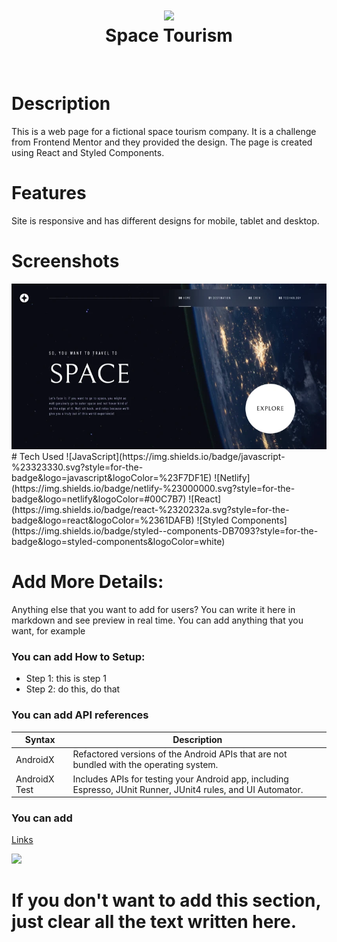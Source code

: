<div align="center">
      <h1> <img src="https://segelov-space-tourism.netlify.app/static/media/logo.565f7f2c0534403f11b71994f4311210.svg" width="80px"><br/>Space Tourism</h1>
     </div>
<p align="center"> <a href="https://segelov-space-tourism.netlify.app/" target="_blank"><img alt="" src="https://img.shields.io/badge/Website-EA4C89?style=normal&logo=dribbble&logoColor=white" style="vertical-align:center" /></a> <a href="https://www.linkedin.com/in/elin-s-683a867a/}" target="_blank"><img alt="" src="https://img.shields.io/badge/LinkedIn-0077B5?style=normal&logo=linkedin&logoColor=white" style="vertical-align:center" /></a> </p>

# Description

This is a web page for a fictional space tourism company. It is a challenge from Frontend Mentor and they provided the design. The page is created using React and Styled Components.

# Features

Site is responsive and has different designs for mobile, tablet and desktop.

# Screenshots

 <img src="/code/src/assets/images/thumbnail.webp">
# Tech Used
 ![JavaScript](https://img.shields.io/badge/javascript-%23323330.svg?style=for-the-badge&logo=javascript&logoColor=%23F7DF1E) ![Netlify](https://img.shields.io/badge/netlify-%23000000.svg?style=for-the-badge&logo=netlify&logoColor=#00C7B7) ![React](https://img.shields.io/badge/react-%2320232a.svg?style=for-the-badge&logo=react&logoColor=%2361DAFB) ![Styled Components](https://img.shields.io/badge/styled--components-DB7093?style=for-the-badge&logo=styled-components&logoColor=white)
      
# Add More Details:
Anything else that you want to add for users? You can write it here in markdown and see preview in real time. You can add anything that you want, for example

### You can add How to Setup:

- Step 1: this is step 1
- Step 2: do this, do that

### You can add API references

| Syntax        | Description                                                                                                   |
| ------------- | ------------------------------------------------------------------------------------------------------------- |
| AndroidX      | Refactored versions of the Android APIs that are not bundled with the operating system.                       |
| AndroidX Test | Includes APIs for testing your Android app, including Espresso, JUnit Runner, JUnit4 rules, and UI Automator. |

### You can add

[Links](https://itsvg.in)

![](https://img.shields.io/badge/IMAGES-4298B8.svg?style=for-the-badge&logoColor=white)

# If you don't want to add this section, just clear all the text written here.

<!-- </> with 💛 by readMD (https://readmd.itsvg.in) -->
